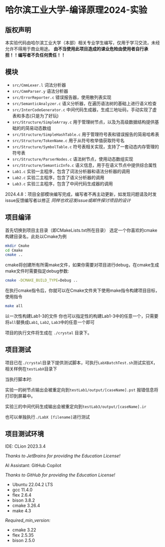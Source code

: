 # 哈尔滨工业大学-编译原理2024-实验

## 版权声明

本实验代码由哈尔滨工业大学（本部）相关专业学生编写，仅用于学习交流，未经允许不得用于商业用途。
**由不当使用此项目造成的课业危险由使用者自行承担！！编写者不负任何责任！！**

## 模块

- `src/CmmLexer.l` 词法分析器
- `src/CmmParser.y` 语法分析器
- `src/ErrorReporter.c` 错误报告器，使用散列表实现
- `src/SemanticAnalyzer.c` 语义分析器，在遍历语法树的基础上进行语义检查
- `src/InterCodeGenerator.c` 中间代码生成器，生成三地址码，手动实现了虚表和多态(只是为了好玩)
- `src/Structure/SimpleArray.c` 用于管理树节点，以及为高级数据结构提供基础的的简易动态数组
- `src/Structure/SimpleHashTable.c` 用于管理符号表和错误报告的简易哈希表
- `src/Structure/TokenName.c` 用于从符号枚举值获取符号名
- `src/Structure/SymbolTable.c` 符号表相关实现，支持了一套动态内存管理的符号表
- `src/Structure/ParserNodes.c` 语法树节点，使用动态数组实现
- `src/Structure/SemanticInfo.c` 语义信息，用于在语义节点中提供综合属性
- `Lab1.c` 实验一主程序，包含了词法分析器和语法分析器的调用
- `Lab2.c` 实验二主程序，包含了语义分析器的调用
- `Lab3.c` 实验三主程序，包含了中间代码生成器的调用

2024.4.8：项目全部模块编写完成，编写者不再主动更新，如发现问题请及时发issue反馈编写者以修正
*同样也欢迎发issue或邮件探讨项目的设计*

## 项目编译

首先切换到项目主目录（即CMakeLists.txt所在目录）
选定一个你喜欢的cmake构建目录名，此处以Cmake为例

```bash
mkdir Cmake
cd Cmake
cmake ..
```

cmake将创建所有所需make文件，如果你需要对项目进行debug，在cmake生成make文件时需要指定debug参数:

```bash
cmake -DCMAKE_BUILD_TYPE=Debug ..
```

在执行cmake指令后，你就可以在Cmake文件夹下使用make指令构建项目目标，使用指令

```bash
make all
```

以一次性构建Lab1-3的文件
你也可以指定性的构建Lab1-3中的任意一个，只需要将`all`替换成`Lab1`, `Lab2`, `Lab3`中的任意一个即可

项目的执行文件将生成在 `./crystal` 目录下。

## 项目测试

项目已在`./crystal`目录下提供测试脚本，可执行`LabXBatchTest.sh`测试实验X，相关样例在`testLabX`目录下

当执行脚本时:

实验一的树节点输出会被重定向到`testLab1/output/[caseName].pst`
报错信息将打印到屏幕中。

实验三的中间代码生成输出会被重定向到`testLab3/output/[caseName].ir`

也可以单独执行`./LabX [filename]`进行测试

## 项目测试环境

IDE: CLion 2023.3.4

*Thanks to JetBrains for providing the Education License!*

AI Assistant: GitHub Copilot

*Thanks to GitHub for providing the Education License!*

- Ubuntu 22.04.2 LTS
- gcc 11.4.0
- flex 2.6.4
- bison 3.8.2
- cmake 3.26.4
- make 4.3

*Required_min_version:*

- cmake 3.22
- flex 2.5.35
- bison 2.5.0

